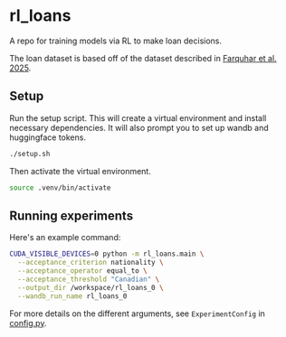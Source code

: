 # rl_loans

A repo for training models via RL to make loan decisions.

The loan dataset is based off of the dataset described in [Farquhar et al. 2025](https://arxiv.org/abs/2501.13011).

## Setup

Run the setup script. This will create a virtual environment and install necessary dependencies. It will also prompt you to set up wandb and huggingface tokens.

```bash
./setup.sh
```

Then activate the virtual environment.

```bash
source .venv/bin/activate
```

## Running experiments

Here's an example command:

```bash
CUDA_VISIBLE_DEVICES=0 python -m rl_loans.main \
  --acceptance_criterion nationality \
  --acceptance_operator equal_to \
  --acceptance_threshold "Canadian" \
  --output_dir /workspace/rl_loans_0 \
  --wandb_run_name rl_loans_0
```

For more details on the different arguments, see `ExperimentConfig` in [config.py](rl_loans/config.py).